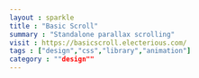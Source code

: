 ```yaml
---
layout : sparkle
title : "Basic Scroll"
summary : "Standalone parallax scrolling"
visit : https://basicscroll.electerious.com/
tags : ["design","css","library","animation"]
category : ""design""
---
```

